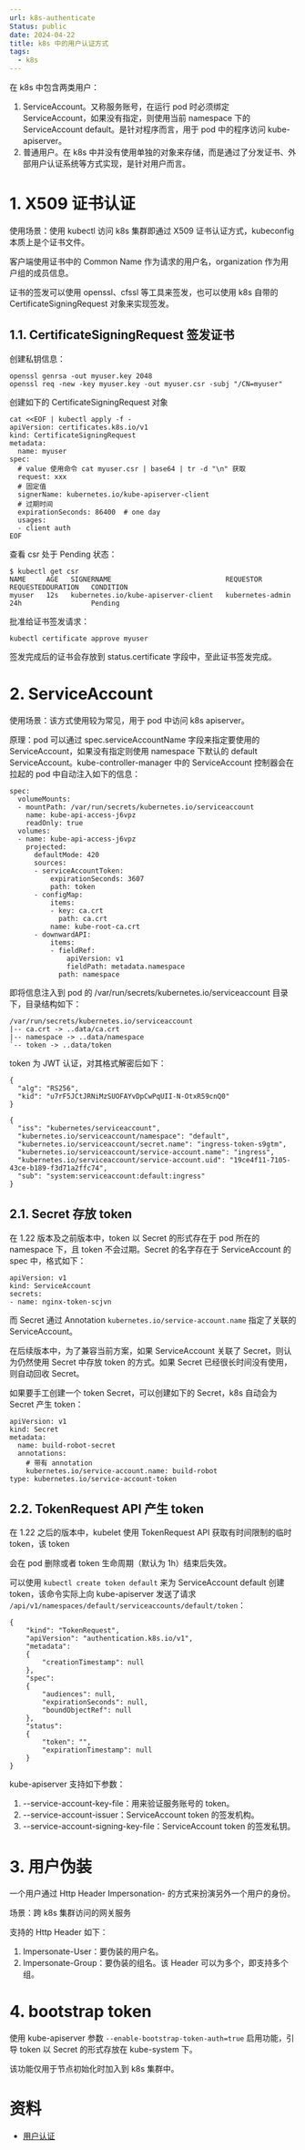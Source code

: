 ```yaml
---
url: k8s-authenticate
Status: public
date: 2024-04-22
title: k8s 中的用户认证方式
tags:
  - k8s
---
```


在 k8s 中包含两类用户：

1. ServiceAccount。又称服务账号，在运行 pod 时必须绑定 ServiceAccount，如果没有指定，则使用当前 namespace 下的 ServiceAccount default。是针对程序而言，用于 pod 中的程序访问 kube-apiserver。
2. 普通用户。在 k8s 中并没有使用单独的对象来存储，而是通过了分发证书、外部用户认证系统等方式实现，是针对用户而言。

# 1. X509 证书认证

使用场景：使用 kubectl 访问 k8s 集群即通过 X509 证书认证方式，kubeconfig 本质上是个证书文件。

客户端使用证书中的 Common Name 作为请求的用户名，organization 作为用户组的成员信息。

证书的签发可以使用 openssl、cfssl 等工具来签发，也可以使用 k8s 自带的 CertificateSigningRequest 对象来实现签发。

## 1.1. CertificateSigningRequest 签发证书

创建私钥信息：

```
openssl genrsa -out myuser.key 2048
openssl req -new -key myuser.key -out myuser.csr -subj "/CN=myuser"
```

创建如下的 CertificateSigningRequest 对象

```
cat <<EOF | kubectl apply -f -
apiVersion: certificates.k8s.io/v1
kind: CertificateSigningRequest
metadata:
  name: myuser
spec:
  # value 使用命令 cat myuser.csr | base64 | tr -d "\n" 获取
  request: xxx
  # 固定值
  signerName: kubernetes.io/kube-apiserver-client
  # 过期时间
  expirationSeconds: 86400  # one day
  usages:
  - client auth
EOF
```

查看 csr 处于 Pending 状态：

```
$ kubectl get csr
NAME     AGE   SIGNERNAME                            REQUESTOR          REQUESTEDDURATION   CONDITION
myuser   12s   kubernetes.io/kube-apiserver-client   kubernetes-admin   24h                 Pending
```

批准给证书签发请求：

```
kubectl certificate approve myuser
```

签发完成后的证书会存放到 status.certificate 字段中，至此证书签发完成。

# 2. ServiceAccount

使用场景：该方式使用较为常见，用于 pod 中访问 k8s apiserver。

原理：pod 可以通过 spec.serviceAccountName 字段来指定要使用的 ServiceAccount，如果没有指定则使用 namespace 下默认的 default ServiceAccount。kube-controller-manager 中的 ServiceAccount 控制器会在拉起的 pod 中自动注入如下的信息：

```
spec:
  volumeMounts: 
  - mountPath: /var/run/secrets/kubernetes.io/serviceaccount
    name: kube-api-access-j6vpz
    readOnly: true
  volumes:
  - name: kube-api-access-j6vpz
    projected:
      defaultMode: 420
      sources:
      - serviceAccountToken:
          expirationSeconds: 3607
          path: token
      - configMap:
          items:
          - key: ca.crt
            path: ca.crt
          name: kube-root-ca.crt
      - downwardAPI:
          items:
          - fieldRef:
              apiVersion: v1
              fieldPath: metadata.namespace
            path: namespace
```

即将信息注入到 pod 的 /var/run/secrets/kubernetes.io/serviceaccount 目录下，目录结构如下：

```
/var/run/secrets/kubernetes.io/serviceaccount
|-- ca.crt -> ..data/ca.crt
|-- namespace -> ..data/namespace
`-- token -> ..data/token
```

token 为 JWT 认证，对其格式解密后如下：

```
{
  "alg": "RS256",
  "kid": "u7rF5JCtJRNiMzSUOFAYvDpCwPqUII-N-OtxR59cnQ0"
}
```

```
{
  "iss": "kubernetes/serviceaccount",
  "kubernetes.io/serviceaccount/namespace": "default",
  "kubernetes.io/serviceaccount/secret.name": "ingress-token-s9gtm",
  "kubernetes.io/serviceaccount/service-account.name": "ingress",
  "kubernetes.io/serviceaccount/service-account.uid": "19ce4f11-7105-43ce-b189-f3d71a2ffc74",
  "sub": "system:serviceaccount:default:ingress"
}
```

## 2.1. Secret 存放 token

在 1.22 版本及之前版本中，token 以 Secret 的形式存在于 pod 所在的 namespace 下，且 token 不会过期。Secret 的名字存在于 ServiceAccount 的 spec 中，格式如下：

```
apiVersion: v1
kind: ServiceAccount
secrets:
- name: nginx-token-scjvn
```

而 Secret 通过 Annotation `kubernetes.io/service-account.name` 指定了关联的 ServiceAccount。

在后续版本中，为了兼容当前方案，如果 ServiceAccount 关联了 Secret，则认为仍然使用 Secret 中存放 token 的方式。如果 Secret 已经很长时间没有使用，则自动回收 Secret。

如果要手工创建一个 token Secret，可以创建如下的 Secret，k8s 自动会为 Secret 产生 token：

```
apiVersion: v1
kind: Secret
metadata:
  name: build-robot-secret
  annotations:
    # 带有 annotation
    kubernetes.io/service-account.name: build-robot
type: kubernetes.io/service-account-token
```

## 2.2. TokenRequest API 产生 token

在 1.22 之后的版本中，kubelet 使用 TokenRequest API 获取有时间限制的临时 token，该 token

会在 pod 删除或者 token 生命周期（默认为 1h）结束后失效。

可以使用 `kubectl create token default` 来为 ServiceAccount default 创建 token，该命令实际上向 kube-apiserver 发送了请求 `/api/v1/namespaces/default/serviceaccounts/default/token`：

```
{
    "kind": "TokenRequest",
    "apiVersion": "authentication.k8s.io/v1",
    "metadata":
    {
        "creationTimestamp": null
    },
    "spec":
    {
        "audiences": null,
        "expirationSeconds": null,
        "boundObjectRef": null
    },
    "status":
    {
        "token": "",
        "expirationTimestamp": null
    }
}
```

kube-apiserver 支持如下参数：

1. --service-account-key-file：用来验证服务账号的 token。
2. --service-account-issuer：ServiceAccount token 的签发机构。
3. --service-account-signing-key-file：ServiceAccount token 的签发私钥。

# 3. 用户伪装

一个用户通过 Http Header Impersonation- 的方式来扮演另外一个用户的身份。

场景：跨 k8s 集群访问的网关服务

支持的 Http Header 如下：

1. Impersonate-User：要伪装的用户名。
2. Impersonate-Group：要伪装的组名。该 Header 可以为多个，即支持多个组。

# 4. bootstrap token

使用 kube-apiserver 参数 `--enable-bootstrap-token-auth=true` 启用功能，引导 token 以 Secret 的形式存放在 kube-system 下。

该功能仅用于节点初始化时加入到 k8s 集群中。

# 资料

- [用户认证](https://kubernetes.io/zh-cn/docs/reference/access-authn-authz/authentication/)